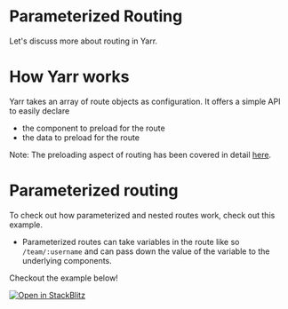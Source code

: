 # Parameterized Routing

Let's discuss more about routing in Yarr. 

# How Yarr works

Yarr takes an array of route objects as configuration. It offers a simple API to easily declare 
- the component to preload for the route
- the data to preload for the route

Note: The preloading aspect of routing has been covered in detail [here](/docs/advanced/performance-and-ux.md).

# Parameterized routing

To check out how parameterized and nested routes work, check out this example.

- Parameterized routes can take variables in the route like so `/team/:username` and can pass down the value of the variable to the underlying components.

Checkout the example below!


[![Open in StackBlitz](https://developer.stackblitz.com/img/open_in_stackblitz.svg)](https://stackblitz.com/edit/react-eqqxfn?file=src/App.js)
